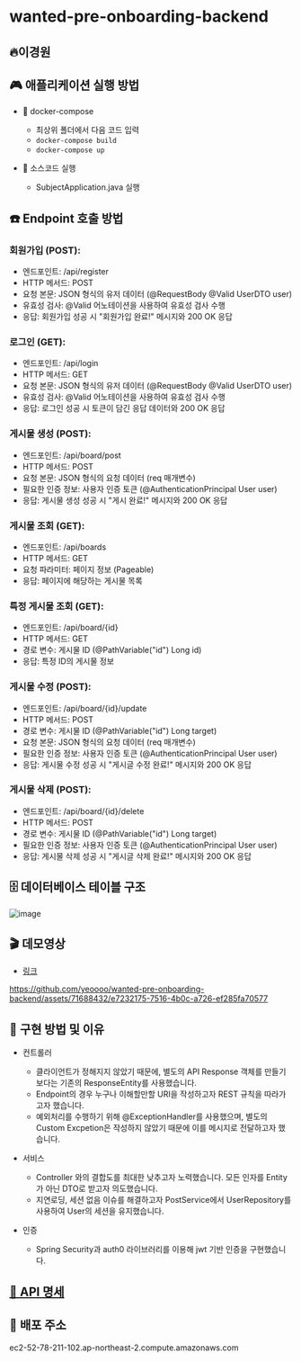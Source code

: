 # wanted-pre-onboarding-backend
## 🔥이경원  

## 🎮 애플리케이션 실행 방법  

- 🐳 docker-compose  
  - 최상위 폴더에서 다음 코드 입력  
  - `docker-compose build`  
  - `docker-compose up`

  
- 🔧 소스코드 실행  
  - SubjectApplication.java 실행  

## ☎️ Endpoint 호출 방법  
### 회원가입 (POST):  
- 엔드포인트: /api/register
- HTTP 메서드: POST
- 요청 본문: JSON 형식의 유저 데이터 (@RequestBody @Valid UserDTO user)
- 유효성 검사: @Valid 어노테이션을 사용하여 유효성 검사 수행  
- 응답: 회원가입 성공 시 "회원가입 완료!" 메시지와 200 OK 응답
  
### 로그인 (GET):
- 엔드포인트: /api/login
- HTTP 메서드: GET
- 요청 본문: JSON 형식의 유저 데이터 (@RequestBody @Valid UserDTO user)
- 유효성 검사: @Valid 어노테이션을 사용하여 유효성 검사 수행
- 응답: 로그인 성공 시 토큰이 담긴 응답 데이터와 200 OK 응답  

### 게시물 생성 (POST):
- 엔드포인트: /api/board/post
- HTTP 메서드: POST
- 요청 본문: JSON 형식의 요청 데이터 (req 매개변수)
- 필요한 인증 정보: 사용자 인증 토큰 (@AuthenticationPrincipal User user)
- 응답: 게시물 생성 성공 시 "게시 완료!" 메시지와 200 OK 응답  

### 게시물 조회 (GET):
- 엔드포인트: /api/boards
- HTTP 메서드: GET
- 요청 파라미터: 페이지 정보 (Pageable)
- 응답: 페이지에 해당하는 게시물 목록  

### 특정 게시물 조회 (GET):
- 엔드포인트: /api/board/{id}
- HTTP 메서드: GET
- 경로 변수: 게시물 ID (@PathVariable("id") Long id)
- 응답: 특정 ID의 게시물 정보  

### 게시물 수정 (POST):
- 엔드포인트: /api/board/{id}/update
- HTTP 메서드: POST
- 경로 변수: 게시물 ID (@PathVariable("id") Long target)
- 요청 본문: JSON 형식의 요청 데이터 (req 매개변수)
- 필요한 인증 정보: 사용자 인증 토큰 (@AuthenticationPrincipal User user)
- 응답: 게시물 수정 성공 시 "게시글 수정 완료!" 메시지와 200 OK 응답  

### 게시물 삭제 (POST):
- 엔드포인트: /api/board/{id}/delete
- HTTP 메서드: POST
- 경로 변수: 게시물 ID (@PathVariable("id") Long target)
- 필요한 인증 정보: 사용자 인증 토큰 (@AuthenticationPrincipal User user)
- 응답: 게시물 삭제 성공 시 "게시글 삭제 완료!" 메시지와 200 OK 응답


## 🗄️ 데이터베이스 테이블 구조  
![image](https://github.com/yeoooo/wanted-pre-onboarding-backend/assets/71688432/ef98374b-03f9-478f-aa91-4a75c94f4832)  

## 🎬 데모영상  
- [링크](https://drive.google.com/file/d/1emmCzePGIhJY9k7-5f_G_67kSBg5wyhp/view?usp=sharing)


https://github.com/yeoooo/wanted-pre-onboarding-backend/assets/71688432/e7232175-7516-4b0c-a726-ef285fa70577



## 💭 구현 방법 및 이유  
- 컨트롤러
  - 클라이언트가 정해지지 않았기 때문에, 별도의 API Response 객체를 만들기 보다는 기존의 ResponseEntity를 사용했습니다.
  - Endpoint의 경우 누구나 이해할만할 URI을 작성하고자 REST 규칙을 따라가고자 했습니다.
  - 예외처리를 수행하기 위해 @ExceptionHandler를 사용했으며, 별도의 Custom Excpetion은 작성하지 않았기 때문에 이를 메시지로 전달하고자 했습니다.
    
- 서비스
  - Controller 와의 결합도를 최대한 낮추고자 노력했습니다. 모든 인자를 Entity가 아닌 DTO로 받고자 의도했습니다.
  - 지연로딩, 세션 없음 이슈를 해결하고자 PostService에서 UserRepository를 사용하여 User의 세션을 유지했습니다.
    
- 인증
  - Spring Security과 auth0 라이브러리를 이용해 jwt 기반 인증을 구현했습니다.
    

## [📄 API 명세](https://documenter.getpostman.com/view/21304389/2s9Xy3sBBP)  

## 💭 배포 주소  
ec2-52-78-211-102.ap-northeast-2.compute.amazonaws.com








